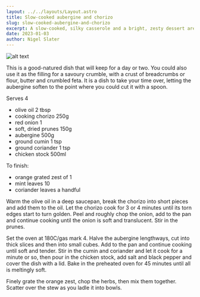 ```yaml
---
layout: ../../layouts/Layout.astro
title: Slow-cooked aubergine and chorizo
slug: slow-cooked-aubergine-and-chorizo
excerpt: A slow-cooked, silky casserole and a bright, zesty dessert are both made for double helpings.
date: 2023-01-03
author: Nigel Slater
---
```


![alt text](https://i.guim.co.uk/img/media/2e08066b37b8b7288c040f78ebfba3802fe2df27/0_1429_4303_4081/master/4303.jpg?width=620&quality=85&dpr=1&s=none)

This is a good-natured dish that will keep for a day or two. You could also use it as the filling for a savoury crumble, with a crust of breadcrumbs or flour, butter and crumbled feta. It is a dish to take your time over, letting the aubergine soften to the point where you could cut it with a spoon.

Serves 4

- olive oil 2 tbsp
- cooking chorizo 250g
- red onion 1
- soft, dried prunes 150g
- aubergine 500g
- ground cumin 1 tsp
- ground coriander 1 tsp
- chicken stock 500ml

To finish:
- orange grated zest of 1
- mint leaves 10
- coriander leaves a handful

Warm the olive oil in a deep saucepan, break the chorizo into short pieces and add them to the oil. Let the chorizo cook for 3 or 4 minutes until its torn edges start to turn golden. Peel and roughly chop the onion, add to the pan and continue cooking until the onion is soft and translucent. Stir in the prunes.

Set the oven at 180C/gas mark 4. Halve the aubergine lengthways, cut into thick slices and then into small cubes. Add to the pan and continue cooking until soft and tender. Stir in the cumin and coriander and let it cook for a minute or so, then pour in the chicken stock, add salt and black pepper and cover the dish with a lid. Bake in the preheated oven for 45 minutes until all is meltingly soft.

Finely grate the orange zest, chop the herbs, then mix them together. Scatter over the stew as you ladle it into bowls.